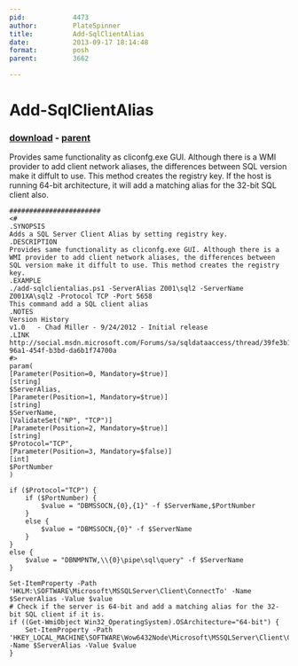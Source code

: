 ```yaml
---
pid:            4473
author:         PlateSpinner
title:          Add-SqlClientAlias
date:           2013-09-17 18:14:48
format:         posh
parent:         3662

---
```


# Add-SqlClientAlias

### [download](Scripts\4473.ps1) - [parent](Scripts\3662.md)

Provides same functionality as cliconfg.exe GUI. Although there is a WMI provider to add client network aliases, the differences between SQL version make it diffult to use. This method creates the registry key. If the host is running 64-bit architecture, it will add a matching alias for the 32-bit SQL client also.

```posh
#######################
<#
.SYNOPSIS
Adds a SQL Server Client Alias by setting registry key. 
.DESCRIPTION
Provides same functionality as cliconfg.exe GUI. Although there is a WMI provider to add client network aliases, the differences between SQL version make it diffult to use. This method creates the registry key.
.EXAMPLE
./add-sqlclientalias.ps1 -ServerAlias Z001\sql2 -ServerName Z001XA\sql2 -Protocol TCP -Port 5658
This command add a SQL client alias
.NOTES
Version History
v1.0   - Chad Miller - 9/24/2012 - Initial release
.LINK
http://social.msdn.microsoft.com/Forums/sa/sqldataaccess/thread/39fe3b15-96a1-454f-b3bd-da6b1f74700a
#>
param(
[Parameter(Position=0, Mandatory=$true)]
[string]
$ServerAlias,
[Parameter(Position=1, Mandatory=$true)]
[string]
$ServerName,
[ValidateSet("NP", "TCP")]
[Parameter(Position=2, Mandatory=$true)]
[string]
$Protocol="TCP",
[Parameter(Position=3, Mandatory=$false)]
[int]
$PortNumber
)

if ($Protocol="TCP") {
    if ($PortNumber) {
        $value = "DBMSSOCN,{0},{1}" -f $ServerName,$PortNumber
    }
    else {
        $value = "DBMSSOCN,{0}" -f $ServerName
    }
}
else {
    $value = "DBNMPNTW,\\{0}\pipe\sql\query" -f $ServerName
}

Set-ItemProperty -Path 'HKLM:\SOFTWARE\Microsoft\MSSQLServer\Client\ConnectTo' -Name $ServerAlias -Value $value
# Check if the server is 64-bit and add a matching alias for the 32-bit SQL client if it is.
if ((Get-WmiObject Win32_OperatingSystem).OSArchitecture="64-bit") {
	Set-ItemProperty -Path 'HKEY_LOCAL_MACHINE\SOFTWARE\Wow6432Node\Microsoft\MSSQLServer\Client\ConnectTo\' -Name $ServerAlias -Value $value
}
```
